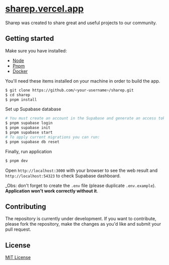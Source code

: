 <h1>
  <a href="https://sharep.vercel.app" target="_blank">
    sharep.vercel.app
  </a>
</h1>

Sharep was created to share great and useful projects to our community.

## Getting started

Make sure you have installed:

- [Node](https://nodejs.org)
- [Pnpm](https://pnpm.io)
- [Docker](https://docker.com)

You'll need these items installed on your machine in order to build the app.

```bash
$ git clone https://github.com/<your-username>/sharep.git
$ cd sharep
$ pnpm install
```

Set up Supabase database

```bash
# You must create an account in the Supabase and generate an access token in order to proceed.
$ pnpm supabase login
$ pnpm supabase init
$ pnpm supabase start
# To apply current migrations you can run:
$ pnpm supabase db reset
```

Finally, run application

```bash
$ pnpm dev
```

Open `http://localhost:3000` with your browser to see the web result and `http://localhost:54323` to check Supabase dashboard.

\_Obs: don't forget to create the `.env` file (please duplicate `.env.example`). **Application won't work correctly without it**.

## Contributing

The repository is currently under development. If you want to contribute, please fork the repository, make the changes as you'd like and submit your pull request.

## License

[MIT License](./LICENSE)
